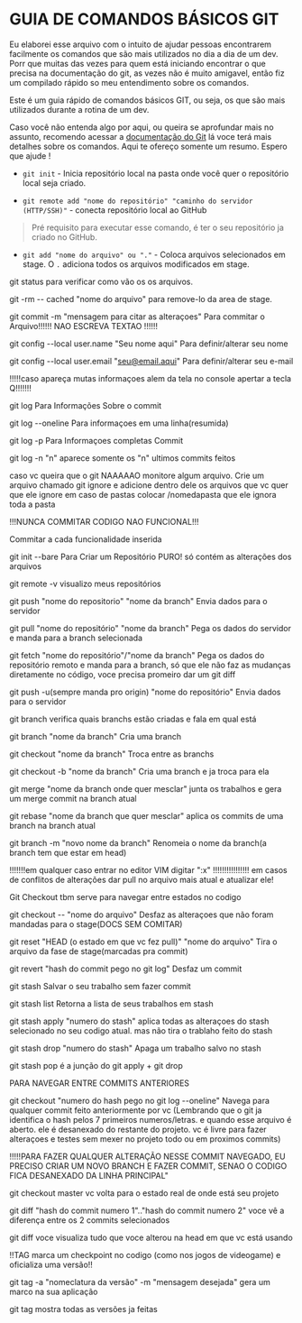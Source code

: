 # GUIA DE COMANDOS BÁSICOS GIT

Eu elaborei esse arquivo com o intuito de ajudar pessoas encontrarem facilmente os comandos que são mais utilizados no dia a dia de um dev. Porr que muitas das vezes para quem está iniciando encontrar o que precisa na documentação do git, as vezes não é muito amigavel, então fiz um compilado rápido so meu entendimento sobre os comandos.

Este é um guia rápido de comandos básicos GIT, ou seja, os que são mais utilizados durante a rotina de um dev.

 Caso você não entenda algo por aqui, ou queira se aprofundar mais no assunto, recomendo acessar a <a href= "https://git-scm.com/doc">documentação do Git<a> lá voce terá mais detalhes sobre os comandos. Aqui te ofereço somente um resumo. Espero que ajude !


* ```git init``` - Inicia repositório local na pasta onde você quer o repositório local seja criado.

* ```git remote add "nome do repositório" "caminho do servidor (HTTP/SSH)"``` - conecta repositório local ao GitHub
> Pré requisito para executar esse comando, é ter o seu repositório ja criado no GitHub.

* ```git add "nome do arquivo" ou "."``` - Coloca arquivos selecionados em stage. O ```.``` adiciona todos os arquivos modificados em stage.


git status                                           para verificar como vão os os arquivos.

git -rm -- cached "nome do arquivo"                  para remove-lo da area de stage.

git commit -m "mensagem para citar as alteraçoes"    Para commitar o Arquivo!!!!!! NAO ESCREVA TEXTAO !!!!!!

git config --local user.name "Seu nome aqui"         Para definir/alterar seu nome

git config --local user.email "seu@email.aqui"	     Para definir/alterar seu e-mail


!!!!!caso apareça mutas informaçoes alem da tela no console apertar a tecla Q!!!!!!!


git log                                              Para Informações Sobre o commit

git log --oneline                                    Para informaçoes em uma linha(resumida)

git log -p                                           Para Informaçoes completas Commit

git log -n "n"				             aparece somente os "n" ultimos commits feitos


caso vc  queira que o git NAAAAAO monitore algum arquivo. Crie um arquivo chamado git ignore e adicione dentro dele os arquivos que vc quer que ele ignore
em caso de pastas colocar /nomedapasta que ele ignora toda a pasta

!!!NUNCA COMMITAR CODIGO NAO FUNCIONAL!!!

Commitar a cada funcionalidade inserida

git init --bare					                             Para Criar um Repositório PURO! só contém as  										     alterações dos arquivos



git remote -v								     visualizo meus repositórios

git push "nome do repositorio" "nome da branch"                              Envia dados para o servidor

git pull "nome do repositório" "nome da branch"				     Pega os dados do servidor e manda para a branch selecionada

git fetch "nome do repositório"/"nome da branch"			     Pega os dados do repositório remoto e manda para a 									     branch, só que ele não faz as mudanças diretamente 									     no código, voce precisa promeiro dar um git diff

git push -u(sempre manda pro origin) "nome do repositório"                   Envia dados para o servidor

git branch								     verifica quais branchs estão criadas e fala em qual está

git branch "nome da branch"                                                  Cria uma branch

git checkout "nome da branch"						     Troca entre as branchs

git checkout -b "nome da branch"					     Cria uma branch e ja troca para ela

git merge "nome da branch onde quer mesclar"				     junta os trabalhos e gera um merge commit na branch atual

git rebase "nome da branch que quer mesclar"				     aplica os commits de uma branch na branch atual

git branch -m "novo nome da branch"                                       Renomeia o nome da branch(a branch tem que estar em head)


!!!!!!!em qualquer caso entrar no editor VIM digitar ":x" !!!!!!!!!!!!!!!!
em casos de conflitos de alterações dar pull no arquivo mais atual e atualizar ele!

Git Checkout tbm serve para navegar entre estados no codigo

git checkout -- "nome do arquivo"					     Desfaz as alteraçoes que não foram mandadas para o stage(DOCS SEM COMITAR)

git reset "HEAD (o estado em que vc fez pull)" "nome do arquivo"             Tira o arquivo da fase de stage(marcadas pra commit)

git revert "hash do commit pego no git log"                                  Desfaz um commit

git stash								     Salvar o seu trabalho sem fazer commit

git stash list								     Retorna a lista de seus trabalhos em stash

git stash apply "numero do stash"                                            aplica todas as alteraçoes do stash selecionado no seu codigo atual. mas não tira o trablaho feito do stash

git stash drop "numero do stash"                                             Apaga um trabalho salvo no stash

git stash pop							             é a junção do git apply + git drop	

PARA NAVEGAR ENTRE COMMITS ANTERIORES


git checkout "numero do hash pego no git log --oneline"                     Navega para qualquer commit feito anteriormente por vc
(Lembrando que o git ja identifica o hash pelos 7 primeiros numeros/letras. 
e quando esse arquivo é aberto. ele é desanexado do restante do projeto. 
vc é livre para fazer alteraçoes e testes sem mexer no projeto todo ou em proximos commits)

!!!!!PARA FAZER QUALQUER ALTERAÇÃO NESSE COMMIT NAVEGADO, EU PRECISO CRIAR UM NOVO BRANCH E FAZER COMMIT, SENAO O CODIGO FICA DESANEXADO DA LINHA PRINCIPAL"

git checkout master 							    vc volta para o estado real de onde está seu projeto

git diff "hash do commit numero 1".."hash do commit numero 2"		    voce vê a diferença entre os 2 commits selecionados 

git diff								    voce visualiza tudo que voce alterou na head em que vc está usando


!!TAG marca um checkpoint no codigo (como nos jogos de videogame) e oficializa uma versão!!

git tag -a "nomeclatura da versão" -m "mensagem desejada"		    gera um marco na sua aplicação

git tag 								    mostra todas as versões ja feitas
			    
